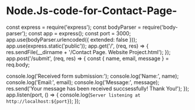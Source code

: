 # Node.Js-code-for-Contact-Page-
const express = require('express');
const bodyParser = require('body-parser');
const app = express();
const port = 3000;
app.use(bodyParser.urlencoded({ extended: false }));
app.use(express.static('public'));
app.get('/', (req, res) => {
  res.sendFile(__dirname + '/Contact Page. Website Project.html');
});
app.post('/submit', (req, res) => {
  const { name, email, message } = req.body;
  
  console.log('Received form submission:');
  console.log('Name:', name);
  console.log('Email:', email);
  console.log('Message:', message);
  res.send('Your message has been received succsessfully! Thank You!');
});
app.listen(port, () => {
  console.log(`Server listening at http://localhost:${port}`);
});
